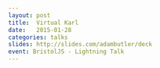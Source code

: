 ```yaml
---
layout: post
title:  Virtual Karl
date:   2015-01-28
categories: talks
slides: http://slides.com/adambutler/deck
event: BristolJS - Lightning Talk
---
```


